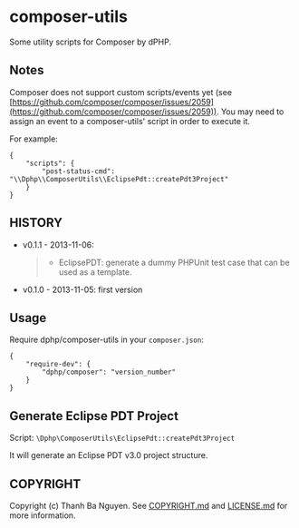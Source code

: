 composer-utils
==============
Some utility scripts for Composer by dPHP.


Notes
-----
Composer does not support custom scripts/events yet (see [https://github.com/composer/composer/issues/2059](https://github.com/composer/composer/issues/2059)). You may need to assign an event to a composer-utils' script in order to execute it. 

For example:

```
{
    "scripts": {
        "post-status-cmd": "\\Dphp\\ComposerUtils\\EclipsePdt::createPdt3Project"
    }
}
```


HISTORY
-------
* v0.1.1 - 2013-11-06:
	> - EclipsePDT: generate a dummy PHPUnit test case that can be used as a template.

* v0.1.0 - 2013-11-05: first version


Usage
-----
Require dphp/composer-utils in your `composer.json`:

```
{
    "require-dev": {
        "dphp/composer": "version_number"
    }
}
```

Generate Eclipse PDT Project
----------------------------
Script: `\Dphp\ComposerUtils\EclipsePdt::createPdt3Project`

It will generate an Eclipse PDT v3.0 project structure.


COPYRIGHT
---------
Copyright (c) Thanh Ba Nguyen. See [COPYRIGHT.md](COPYRIGHT.md) and [LICENSE.md](LICENSE.md) for more information.

